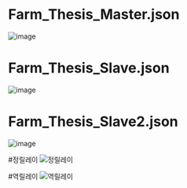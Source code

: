 # Farm_Thesis_Master.json

![image](https://user-images.githubusercontent.com/60500365/182135836-3a328944-c307-4760-8d42-299e06e5705e.png)


# Farm_Thesis_Slave.json

![image](https://user-images.githubusercontent.com/60500365/182135970-54441170-f506-4e88-bc66-27e9311f2b4c.png)


# Farm_Thesis_Slave2.json
![image](https://user-images.githubusercontent.com/60500365/204402224-9ecbd5b6-c5b4-4171-9201-893f4c5ea7b4.png)


#정릴레이
![정릴레이](https://user-images.githubusercontent.com/60500365/207020438-86fb4adc-bc0b-44b3-b575-15cdb23c11ed.png)


#역릴레이
![역릴레이](https://user-images.githubusercontent.com/60500365/207020523-c65dce06-b137-4548-9bf5-3bbed9219d17.png)
